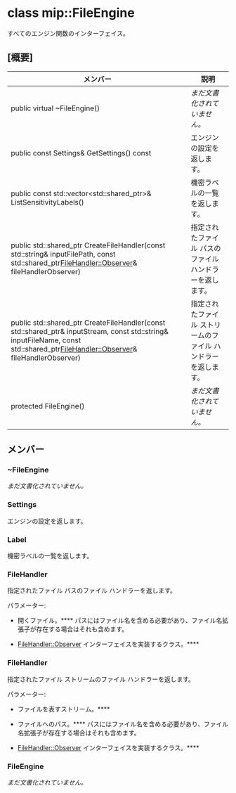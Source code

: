 # <a name="class-mipfileengine"></a>class mip::FileEngine 
すべてのエンジン関数のインターフェイス。
  
## <a name="summary"></a>[概要]
 メンバー                        | 説明                                
--------------------------------|---------------------------------------------
 public virtual ~FileEngine()  | _まだ文書化されていません。_
 public const Settings& GetSettings() const  |  エンジンの設定を返します。
public const std::vector<std::shared_ptr<Label>>& ListSensitivityLabels()  |  機密ラベルの一覧を返します。
public std::shared_ptr<FileHandler> CreateFileHandler(const std::string& inputFilePath, const std::shared_ptr<FileHandler::Observer>& fileHandlerObserver)  |  指定されたファイル パスのファイル ハンドラーを返します。
public std::shared_ptr<FileHandler> CreateFileHandler(const std::shared_ptr<Stream>& inputStream, const std::string& inputFileName, const std::shared_ptr<FileHandler::Observer>& fileHandlerObserver)  |  指定されたファイル ストリームのファイル ハンドラーを返します。
 protected FileEngine()  | _まだ文書化されていません。_
  
## <a name="members"></a>メンバー
  
### <a name="fileengine"></a>~FileEngine
_まだ文書化されていません。_

  
### <a name="settings"></a>Settings
エンジンの設定を返します。
  
### <a name="label"></a>Label
機密ラベルの一覧を返します。
  
### <a name="filehandler"></a>FileHandler
指定されたファイル パスのファイル ハンドラーを返します。

パラメーター:  
* 開くファイル。****  パスにはファイル名を含める必要があり、ファイル名拡張子が存在する場合はそれも含めます。 


* [FileHandler::Observer](class_mip_filehandler_observer.md) インターフェイスを実装するクラス。**** 


  
### <a name="filehandler"></a>FileHandler
指定されたファイル ストリームのファイル ハンドラーを返します。

パラメーター:  
* ファイルを表すストリーム。****  


* ファイルへのパス。****  パスにはファイル名を含める必要があり、ファイル名拡張子が存在する場合はそれも含めます。 


* [FileHandler::Observer](class_mip_filehandler_observer.md) インターフェイスを実装するクラス。**** 


  
### <a name="fileengine"></a>FileEngine
_まだ文書化されていません。_
